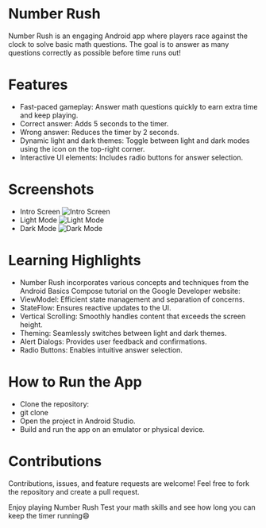 # Number Rush
Number Rush is an engaging Android app where players race against the clock to solve basic math questions. The goal is to answer as many questions correctly as possible before time runs out!

# Features
* Fast-paced gameplay: Answer math questions quickly to earn extra time and keep playing.
* Correct answer: Adds 5 seconds to the timer.
* Wrong answer: Reduces the timer by 2 seconds.
* Dynamic light and dark themes: Toggle between light and dark modes using the icon on the top-right corner.
* Interactive UI elements: Includes radio buttons for answer selection.

# Screenshots
* Intro Screen
  ![Intro Screen](screenshot/intro.png)
* Light Mode
  ![Light Mode](screenshot/light_mode.png)
* Dark Mode
  ![Dark Mode](screenshot/dark_mode.png)

# Learning Highlights
* Number Rush incorporates various concepts and techniques from the Android Basics Compose tutorial on the Google Developer website:
* ViewModel: Efficient state management and separation of concerns.
* StateFlow: Ensures reactive updates to the UI.
* Vertical Scrolling: Smoothly handles content that exceeds the screen height.
* Theming: Seamlessly switches between light and dark themes.
* Alert Dialogs: Provides user feedback and confirmations.
* Radio Buttons: Enables intuitive answer selection.

# How to Run the App
* Clone the repository:
* git clone <repository-url>
* Open the project in Android Studio.
* Build and run the app on an emulator or physical device.

# Contributions
Contributions, issues, and feature requests are welcome! Feel free to fork the repository and create a pull request.

Enjoy playing Number Rush
Test your math skills and see how long you can keep the timer running😄
